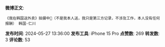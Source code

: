 **微博正文**: 
```
《我在韩国送外卖》拍摄中🙏（不是我本人送，我只是第三方记录，不涉及工作，本人没有任何报酬） 韩国·仁川
```
**发布时间**: 2024-05-27 13:36:00
**发布工具**: iPhone 15 Pro
**点赞数**: 269
**转发数**: 3
**评论数**: 53
